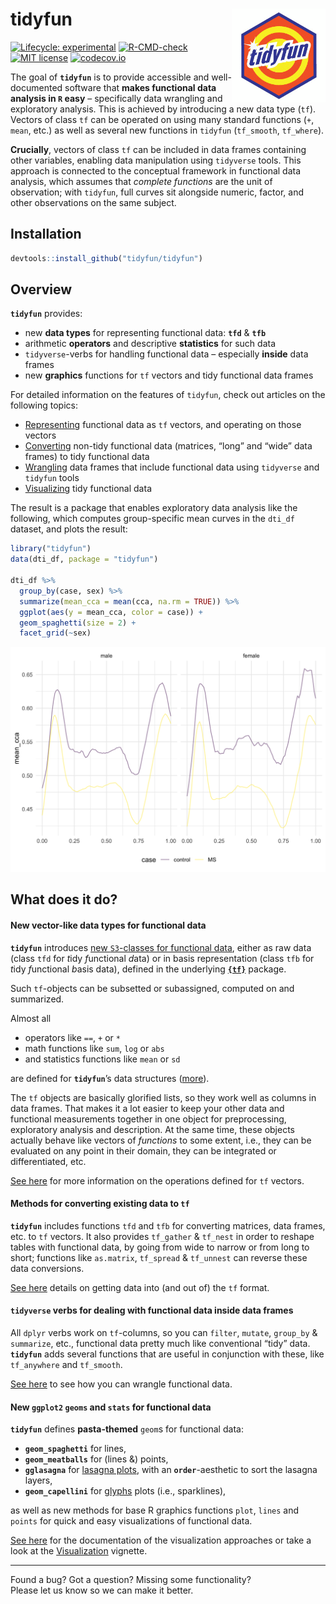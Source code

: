 
<!-- README.md is generated from README.Rmd. Please edit that file -->

# tidyfun <a href="https://tidyfun.github.io/tidyfun/"><img src="man/figures/logo.gif" align="right" height="150" alt="tidyfun website" height = "150" /></a>

<!-- badges: start -->

[![Lifecycle:
experimental](https://img.shields.io/badge/lifecycle-experimental-orange.svg)](https://lifecycle.r-lib.org/articles/stages.html#experimental)
[![R-CMD-check](https://github.com/tidyfun/tidyfun/actions/workflows/full-check.yaml/badge.svg)](https://github.com/tidyfun/tidyfun/actions/workflows/full-check.yaml)
[![MIT
license](http://img.shields.io/badge/license-MIT-brightgreen.svg)](https://opensource.org/licenses/MIT)
[![codecov.io](https://codecov.io/github/tidyfun/tidyfun/coverage.svg?branch=master)](https://codecov.io/github/tidyfun/tidyfun/branch/master)
<!-- badges: end -->

The goal of **`tidyfun`** is to provide accessible and well-documented
software that **makes functional data analysis in `R` easy** –
specifically data wrangling and exploratory analysis. This is achieved
by introducing a new data type (`tf`). Vectors of class `tf` can be
operated on using many standard functions (`+`, `mean`, etc.) as well as
several new functions in `tidyfun` (`tf_smooth`, `tf_where`).

**Crucially**, vectors of class `tf` can be included in data frames
containing other variables, enabling data manipulation using `tidyverse`
tools. This approach is connected to the conceptual framework in
functional data analysis, which assumes that *complete functions* are
the unit of observation; with `tidyfun`, full curves sit alongside
numeric, factor, and other observations on the same subject.

## Installation

``` r
devtools::install_github("tidyfun/tidyfun")
```

## Overview

**`tidyfun`** provides:

- new **data types** for representing functional data: **`tfd`** &
  **`tfb`**
- arithmetic **operators** and descriptive **statistics** for such data
- `tidyverse`-verbs for handling functional data – especially **inside**
  data frames
- new **graphics** functions for `tf` vectors and tidy functional data
  frames

For detailed information on the features of `tidyfun`, check out
articles on the following topics:

- [Representing](https://tidyfun.github.io/tidyfun/articles/x01_tf_Vectors.html)
  functional data as `tf` vectors, and operating on those vectors
- [Converting](https://tidyfun.github.io/tidyfun/articles/x02_Conversion.html)
  non-tidy functional data (matrices, “long” and “wide” data frames) to
  tidy functional data
- [Wrangling](https://tidyfun.github.io/tidyfun/articles/x03_Data_Wrangling.html)
  data frames that include functional data using `tidyverse` and
  `tidyfun` tools
- [Visualizing](https://tidyfun.github.io/tidyfun/articles/x04_Visualization.html)
  tidy functional data

The result is a package that enables exploratory data analysis like the
following, which computes group-specific mean curves in the `dti_df`
dataset, and plots the result:

``` r
library("tidyfun")
data(dti_df, package = "tidyfun")

dti_df %>%
  group_by(case, sex) %>%
  summarize(mean_cca = mean(cca, na.rm = TRUE)) %>%
  ggplot(aes(y = mean_cca, color = case)) +
  geom_spaghetti(size = 2) +
  facet_grid(~sex)
```

![](man/figures/README-dti-ggplot-example-1.png)<!-- -->

## What does it do?

#### New vector-like data types for functional data

**`tidyfun`** introduces [new `S3`-classes for functional
data](https://tidyfun.github.io/tidyfun/reference/index.html#section-tf-sub-classes-constructors-converters),
either as raw data (class `tfd` for *t*idy *f*unctional *d*ata) or in
basis representation (class `tfb` for *t*idy *f*unctional *b*asis data),
defined in the underlying [**`{tf}`**](https://github.com/tidyfun/tf)
package.

Such `tf`-objects can be subsetted or subassigned, computed on and
summarized.

Almost all

- operators like `==`, `+` or `*`
- math functions like `sum`, `log` or `abs`
- and statistics functions like `mean` or `sd`

are defined for **`tidyfun`**’s data structures
([more](https://tidyfun.github.io/tidyfun/reference/index.html#section-arithmetic-logical-and-summary-functions)).

The `tf` objects are basically glorified lists, so they work well as
columns in data frames. That makes it a lot easier to keep your other
data and functional measurements together in one object for
preprocessing, exploratory analysis and description. At the same time,
these objects actually behave like vectors of *functions* to some
extent, i.e., they can be evaluated on any point in their domain, they
can be integrated or differentiated, etc.

[See
here](https://tidyfun.github.io/tidyfun/articles/x01_tf_Vectors.html)
for more information on the operations defined for `tf` vectors.
<!-- TODO: link developer vignette here as well, eventually -->

#### Methods for converting existing data to `tf`

**`tidyfun`** includes functions `tfd` and `tfb` for converting
matrices, data frames, etc. to `tf` vectors. It also provides
`tf_gather` & `tf_nest` in order to reshape tables with functional data,
by going from wide to narrow or from long to short; functions like
`as.matrix`, `tf_spread` & `tf_unnest` can reverse these data
conversions.

[See
here](https://tidyfun.github.io/tidyfun/articles/x02_Conversion.html)
details on getting data into (and out of) the `tf` format.

#### `tidyverse` verbs for dealing with functional data inside data frames

All `dplyr` verbs work on `tf`-columns, so you can `filter`, `mutate`,
`group_by` & `summarize`, etc., functional data pretty much like
conventional “tidy” data. **`tidyfun`** adds several functions that are
useful in conjunction with these, like `tf_anywhere` and `tf_smooth`.

[See
here](https://tidyfun.github.io/tidyfun/articles/x03_Data_Wrangling.html)
to see how you can wrangle functional data.

#### New `ggplot2` `geoms` and `stats` for functional data

**`tidyfun`** defines **pasta-themed** `geom`s for functional data:

- **`geom_spaghetti`** for lines,
- **`geom_meatballs`** for (lines &) points,
- **`gglasagna`** for [lasagna
  plots](https://asset.jmir.pub/assets/76aeec48564abf0e6f6da8e9cd06346d.png),
  with an **`order`**-aesthetic to sort the lasagna layers,
- **`geom_capellini`** for
  [glyphs](http://ggobi.github.io/ggally/articles/glyph_files/figure-html/glyphs-basic-usage-1.png)
  plots (i.e., sparklines),

as well as new methods for base R graphics functions `plot`, `lines` and
`points` for quick and easy visualizations of functional data.

[See
here](https://tidyfun.github.io/tidyfun/reference/index.html#section-visualization-display)
for the documentation of the visualization approaches or take a look at
the
[Visualization](https://tidyfun.github.io/tidyfun/articles/x04_Visualization.html)
vignette.

------------------------------------------------------------------------

Found a bug? Got a question? Missing some functionality?  
Please let us know so we can make it better.
